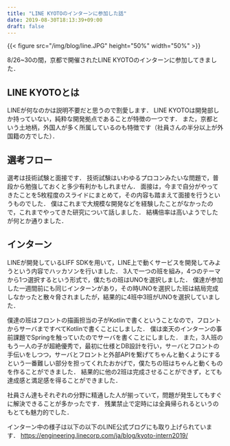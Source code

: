 ```yaml
---
title: "LINE KYOTOのインターンに参加した話"
date: 2019-08-30T18:13:39+09:00
draft: false
---
```


{{< figure src="/img/blog/line.JPG" height="50%" width="50%" >}}

8/26~30の間，京都で開催されたLINE KYOTOのインターンに参加してきました．

## LINE KYOTOとは
LINEが何なのかは説明不要だと思うので割愛します．
LINE KYOTOは開発部しか持っていない，純粋な開発拠点であることが特徴の一つです．
また，京都という土地柄，外国人が多く所属しているのも特徴です（社員さんの半分以上が外国籍の方でした）．

## 選考フロー
選考は技術試験と面接です．
技術試験はいわゆるプロコンみたいな問題で，普段から勉強しておくと多少有利かもしれません．
面接は，今まで自分がやってきたことを5枚程度のスライドにまとめて，その内容も踏まえて面接を行うというものでした．
僕はこれまで大規模な開発などを経験したことがなかったので，これまでやってきた研究について話しました．
結構倍率は高いようでしたが何とか通りました．

## インターン
LINEが開発しているLIFF SDKを用いて，LINE上で動くサービスを開発してみようという内容でハッカソンを行いました．
3人で一つの班を組み，4つのテーマから1つ選択するという形式で，僕たちの班はUNOを選択しました．
僕達が参加した一週間前にも同じインターンがあり，その時UNOを選択した班は結局完成しなかったと散々脅されましたが，結果的に4班中3班がUNOを選択していました．

僕達の班はフロントの描画担当の子がKotlinで書くということなので，フロントからサーバまですべてKotlinで書くことにしました．
僕は楽天のインターンの事前課題でSpringを触っていたのでサーバを書くことにしました．
また，3人班のもう一人の子が超絶優秀で，最初に仕様とDB設計を行い，サーバとフロントの手伝いをしつつ，サーバとフロントと外部APIを繋げてちゃんと動くようにするという一番難しい部分を担ってくれたおかげで，僕たちの班はちゃんと動くものを作ることができました．
結果的に他の2班は完成させることができず，とても達成感と満足感を得ることができました．

社員さん達もそれぞれの分野に精通した人が揃っていて，問題が発生してもすぐに解決できることが多かったです．
残業禁止で定時には全員帰られるというのもとても魅力的でした．

インターン中の様子は以下の以下のLINE公式ブログにも取り上げられています．
https://engineering.linecorp.com/ja/blog/kyoto-intern2019/
